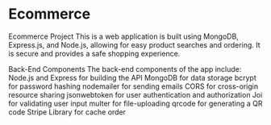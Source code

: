 # Ecommerce
Ecommerce Project 
 This is a web application is built using MongoDB, Express.js, and Node.js, allowing for easy product searches and ordering. It is secure and provides a safe shopping experience.

Back-End Components The back-end components of the app include:
Node.js and Express for building the API 
MongoDB for data storage 
bcrypt for password hashing 
nodemailer for sending emails 
CORS for cross-origin resource sharing
jsonwebtoken for user authentication and authorization
Joi for validating user input
multer for file-uploading
qrcode for generating a QR code
Stripe Library for cache order

